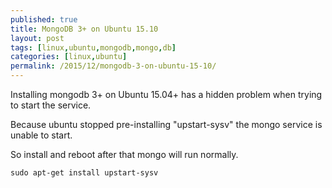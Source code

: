 ```yaml
---
published: true
title: MongoDB 3+ on Ubuntu 15.10
layout: post
tags: [linux,ubuntu,mongodb,mongo,db]
categories: [linux,ubuntu]
permalink: /2015/12/mongodb-3-on-ubuntu-15-10/
---
```

Installing mongodb 3+ on Ubuntu 15.04+ has a hidden problem when trying to start the service.

Because ubuntu stopped pre-installing "upstart-sysv" the mongo service is unable to start.

So install and reboot after that mongo will run normally.

```
sudo apt-get install upstart-sysv
```
